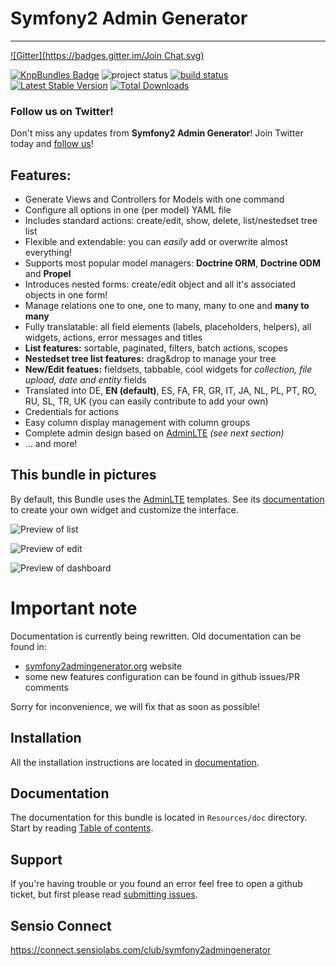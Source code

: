 # Symfony2 Admin Generator
---------------------------------------
[![Gitter](https://badges.gitter.im/Join Chat.svg)](https://gitter.im/symfony2admingenerator/GeneratorBundle?utm_source=badge&utm_medium=badge&utm_campaign=pr-badge&utm_content=badge)

[![KnpBundles Badge](http://knpbundles.com/symfony2admingenerator/GeneratorBundle/badge-short)](http://knpbundles.com/symfony2admingenerator/GeneratorBundle)
![project status](http://stillmaintained.com/symfony2admingenerator/GeneratorBundle.png) 
[![build status](https://secure.travis-ci.org/symfony2admingenerator/GeneratorBundle.png)](http://travis-ci.org/symfony2admingenerator/GeneratorBundle)
[![Latest Stable Version](https://poser.pugx.org/symfony2admingenerator/generator-bundle/v/stable.png)](https://packagist.org/packages/symfony2admingenerator/generator-bundle)
[![Total Downloads](https://poser.pugx.org/symfony2admingenerator/generator-bundle/downloads.png)](https://packagist.org/packages/symfony2admingenerator/generator-bundle)


### Follow us on Twitter!

Don't miss any updates from **Symfony2 Admin Generator**! Join Twitter today and [follow us](https://twitter.com/sf2admgen)!

## Features:

* Generate Views and Controllers for Models with one command
* Configure all options in one (per model) YAML file
* Includes standard actions: create/edit, show, delete, list/nestedset tree list
* Flexible and extendable: you can *easily* add or overwrite almost everything!
* Supports most popular model managers: **Doctrine ORM**, **Doctrine ODM** and **Propel**
* Introduces nested forms: create/edit object and all it's associated objects in one form!
* Manage relations one to one, one to many, many to one and **many to many**
* Fully translatable: all field elements (labels, placeholders, helpers), all widgets, actions, error messages and titles
* **List features:** sortable, paginated, filters, batch actions, scopes
* **Nestedset tree list features:** drag&drop to manage your tree
* **New/Edit featues:** fieldsets, tabbable, cool widgets for *collection, file upload, date and entity* fields
* Translated into DE, **EN (default)**, ES, FA, FR, GR, IT, JA, NL, PL, PT, RO, RU, SL, TR, UK (you can easily contribute to add your own)
* Credentials for actions
* Easy column display management with column groups
* Complete admin design based on [AdminLTE](https://github.com/almasaeed2010/AdminLTE) *(see next section)*
* ... and more!

## This bundle in pictures

By default, this Bundle uses the [AdminLTE](https://github.com/almasaeed2010/AdminLTE) templates. See its [documentation](https://github.com/almasaeed2010/AdminLTE) to create your own widget and customize the
interface.

![Preview of list](https://github.com/symfony2admingenerator/GeneratorBundle/raw/master/Resources/preview/list-preview.png)

![Preview of edit](https://github.com/symfony2admingenerator/GeneratorBundle/raw/master/Resources/preview/edit-preview.png)

![Preview of dashboard](https://github.com/symfony2admingenerator/GeneratorBundle/raw/master/Resources/preview/dashboard-adminlte-preview.png)

# Important note

Documentation is currently being rewritten. Old documentation can be found in:

* [symfony2admingenerator.org](http://symfony2admingenerator.org) website
* some new features configuration can be found in github issues/PR comments

Sorry for inconvenience, we will fix that as soon as possible!

## Installation

All the installation instructions are located in [documentation](https://github.com/symfony2admingenerator/GeneratorBundle/blob/master/Resources/doc/documentation.md#installation).

## Documentation

The documentation for this bundle is located in `Resources/doc` directory. Start by reading [Table of contents](https://github.com/symfony2admingenerator/GeneratorBundle/blob/master/Resources/doc/documentation.md#table-of-contents).

## Support

If you're having trouble or you found an error feel free to open a github ticket, but first please read [submitting issues](https://github.com/symfony2admingenerator/GeneratorBundle/blob/master/Resources/doc/support-and-contribution/submitting-issues.md).

## Sensio Connect

https://connect.sensiolabs.com/club/symfony2admingenerator

